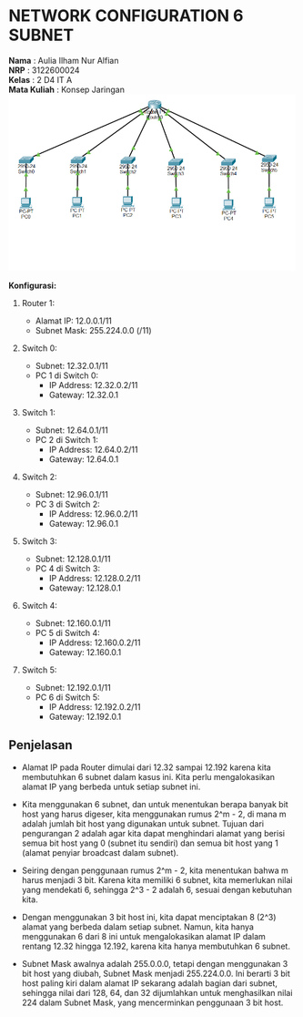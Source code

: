 # NETWORK CONFIGURATION 6 SUBNET
**Nama** : Aulia Ilham Nur Alfian </br>
**NRP** : 3122600024 </br>
**Kelas** : 2 D4 IT A </br>
**Mata Kuliah** : Konsep Jaringan </br>
![gambar](assets/cisco2.png)

**Konfigurasi:**

1. Router 1:
   - Alamat IP: 12.0.0.1/11
   - Subnet Mask: 255.224.0.0 (/11)

2. Switch 0:
   - Subnet: 12.32.0.1/11
   - PC 1 di Switch 0:
     - IP Address: 12.32.0.2/11
     - Gateway: 12.32.0.1

3. Switch 1:
   - Subnet: 12.64.0.1/11
   - PC 2 di Switch 1:
     - IP Address: 12.64.0.2/11
     - Gateway: 12.64.0.1

4. Switch 2:
   - Subnet: 12.96.0.1/11
   - PC 3 di Switch 2:
     - IP Address: 12.96.0.2/11
     - Gateway: 12.96.0.1

5. Switch 3:
   - Subnet: 12.128.0.1/11
   - PC 4 di Switch 3:
     - IP Address: 12.128.0.2/11
     - Gateway: 12.128.0.1

6. Switch 4:
   - Subnet: 12.160.0.1/11
   - PC 5 di Switch 4:
     - IP Address: 12.160.0.2/11
     - Gateway: 12.160.0.1

7. Switch 5:
   - Subnet: 12.192.0.1/11
   - PC 6 di Switch 5:
     - IP Address: 12.192.0.2/11
     - Gateway: 12.192.0.1


## Penjelasan

- Alamat IP pada Router dimulai dari 12.32 sampai 12.192 karena kita membutuhkan 6 subnet dalam kasus ini. Kita perlu mengalokasikan alamat IP yang berbeda untuk setiap subnet ini.

- Kita menggunakan 6 subnet, dan untuk menentukan berapa banyak bit host yang harus digeser, kita menggunakan rumus 2^m - 2, di mana m adalah jumlah bit host yang digunakan untuk subnet. Tujuan dari pengurangan 2 adalah agar kita dapat menghindari alamat yang berisi semua bit host yang 0 (subnet itu sendiri) dan semua bit host yang 1 (alamat penyiar broadcast dalam subnet).

- Seiring dengan penggunaan rumus 2^m - 2, kita menentukan bahwa m harus menjadi 3 bit. Karena kita memiliki 6 subnet, kita memerlukan nilai yang mendekati 6, sehingga 2^3 - 2 adalah 6, sesuai dengan kebutuhan kita.

- Dengan menggunakan 3 bit host ini, kita dapat menciptakan 8 (2^3) alamat yang berbeda dalam setiap subnet. Namun, kita hanya menggunakan 6 dari 8 ini untuk mengalokasikan alamat IP dalam rentang 12.32 hingga 12.192, karena kita hanya membutuhkan 6 subnet.

- Subnet Mask awalnya adalah 255.0.0.0, tetapi dengan menggunakan 3 bit host yang diubah, Subnet Mask menjadi 255.224.0.0. Ini berarti 3 bit host paling kiri dalam alamat IP sekarang adalah bagian dari subnet, sehingga nilai dari 128, 64, dan 32 dijumlahkan untuk menghasilkan nilai 224 dalam Subnet Mask, yang mencerminkan penggunaan 3 bit host.

